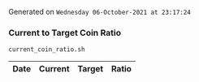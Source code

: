 Generated on `Wednesday 06-October-2021 at 23:17:24`

### Current to Target Coin Ratio
`current_coin_ratio.sh`

Date|Current|Target|Ratio
---|---|---|---
